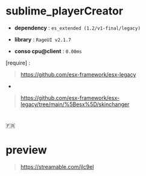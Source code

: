 # sublime_playerCreator

- __dependency__ : ``es_extended (1.2/v1-final/legacy)``

- __library__ : ``RageUI v2.1.7``

- __conso cpu@client__ : ``0.00ms``

[require] :

> https://github.com/esx-framework/esx-legacy
-
> https://github.com/esx-framework/esx-legacy/tree/main/%5Besx%5D/skinchanger

#

:fr:

# preview

> https://streamable.com/jlc9el
